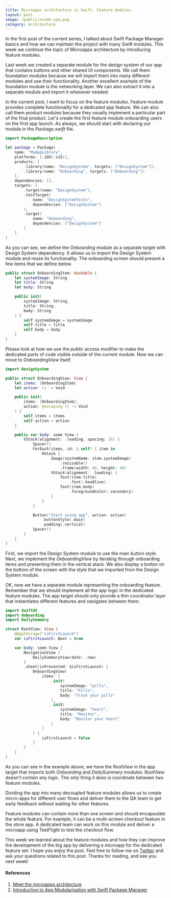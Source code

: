 ```yaml
---
title: Microapps architecture in Swift. Feature modules.
layout: post
image: /public/xcode-spm.png
category: Architecture
---
```


In the first post of the current series, I talked about Swift Package Manager basics and how we can maintain the project with many Swift modules. This week we continue the topic of Microapps architecture by introducing feature modules.

Last week we created a separate module for the design system of our app that contains buttons and other shared UI components. We call them foundation modules because we will import them into many different modules and use their functionality. Another excellent example of the foundation module is the networking layer. We can also extract it into a separate module and import it whenever needed.

In the current post, I want to focus on the feature modules. Feature module provides complete functionality for a dedicated app feature. We can also call them product modules because they usually implement a particular part of the final product. Let's create the first feature module onboarding users on the first app launch. As always, we should start with declaring our module in the *Package.swift* file.

```swift
import PackageDescription

let package = Package(
    name: "MyAppLibrary",
    platforms: [.iOS(.v15)],
    products: [
        .library(name: "DesignSystem", targets: ["DesignSystem"]),
        .library(name: "Onboarding", targets: ["Onboarding"])
    ],
    dependencies: [],
    targets: [
        .target(name: "DesignSystem"),
        .testTarget(
            name: "DesignSystemTests",
            dependencies: ["DesignSystem"]
        ),
        .target(
            name: "Onboarding",
            dependencies: ["DesignSystem"]
        )
    ]
)
```

As you can see, we define the *Onboarding* module as a separate target with Design System dependency. It allows us to import the Design System module and reuse its functionality. The onboarding screen should present a few items that we define below.

```swift
public struct OnboardingItem: Hashable {
    let systemImage: String
    let title: String
    let body: String

    public init(
        systemImage: String,
        title: String,
        body: String
    ) {
        self.systemImage = systemImage
        self.title = title
        self.body = body
    }
}
```

Please look at how we use the *public* access modifier to make the dedicated parts of code visible outside of the current module. Now we can move to *OnboardingView* itself.

```swift
import DesignSystem

public struct OnboardingView: View {
    let items: [OnboardingItem]
    let action: () -> Void

    public init(
        items: [OnboardingItem],
        action: @escaping () -> Void
    ) {
        self.items = items
        self.action = action
    }

    public var body: some View {
        VStack(alignment: .leading, spacing: 16) {
            Spacer()
            ForEach(items, id: \.self) { item in
                HStack {
                    Image(systemName: item.systemImage)
                        .resizable()
                        .frame(width: 48, height: 48)
                    VStack(alignment: .leading) {
                        Text(item.title)
                            .font(.headline)
                        Text(item.body)
                            .foregroundColor(.secondary)
                    }
                }
            }

            Button("Start using app", action: action)
                .buttonStyle(.main)
                .padding(.vertical)
            Spacer()
        }
    }
}
```

First, we import the Design System module to use the main button style. Next, we implement the *OnboardingView* by iterating through onboarding items and presenting them in the vertical stack. We also display a button on the bottom of the screen with the style that we imported from the Design System module.

OK, now we have a separate module representing the onboarding feature. Remember that we should implement all the app logic in the dedicated feature modules. The app target should only provide a thin coordinator layer that instantiates different features and navigates between them.

```swift
import SwiftUI
import Onboarding
import DailySummary

struct RootView: View {
    @AppStorage("isFirstLaunch")
    var isFirstLaunch: Bool = true

    var body: some View {
        NavigationView {
            DailySummaryView(date: .now)
        }
        .sheet(isPresented: $isFirstLaunch) {
            OnboardingView(
                items: [
                    .init(
                        systemImage: "pills",
                        title: "Pills",
                        body: "Track your pills"
                    ),
                    .init(
                        systemImage: "heart",
                        title: "Monitor",
                        body: "Monitor your heart"
                    )
                ]
            ) {
                isFirstLaunch = false
            }
        }
    }
}
```

As you can see in the example above, we have the RootView in the app target that imports both *Onboarding* and *DailySummary* modules. RootView doesn't contain any logic. The only thing it does is coordinate between two feature modules.

Dividing the app into many decoupled feature modules allows us to create micro-apps for different user flows and deliver them to the QA team to get early feedback without waiting for other features.

Feature modules can contain more than one screen and should encapsulate the whole feature. For example, it can be a multi-screen checkout feature in the store app. A dedicated team can work on this module and deliver a microapp using TestFlight to test the checkout flow.

This week we learned about the feature modules and how they can improve the development of the big app by delivering a microapp for the dedicated feature set. I hope you enjoy the post. Feel free to follow me on [Twitter](https://twitter.com/mecid) and ask your questions related to this post. Thanks for reading, and see you next week!

#### References
1. [Meet the microapps architecture](https://increment.com/mobile/microapps-architecture/)
2. [Introduction to App Modularisation with Swift Package Manager](https://holyswift.app/introduction-to-app-modularisation-with-swift-package-manager-a-tale-to-be-told)
